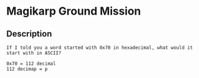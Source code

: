# Magikarp Ground Mission

## Description
```
If I told you a word started with 0x70 in hexadecimal, what would it start with in ASCII?
```

```
0x70 = 112 decimal
112 decimap = p 
```